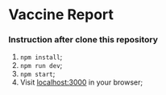 # Vaccine Report

### Instruction after clone this repository

1. `npm install`;
1. `npm run dev`;
1. `npm start`;
1. Visit [localhost:3000](http://localhost:3000) in your browser;

